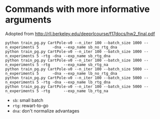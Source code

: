 # Commands with more informative arguments

Adopted from http://rll.berkeley.edu/deeprlcourse/f17docs/hw2_final.pdf

```
python train_pg.py CartPole-v0 --n_iter 100 --batch_size 1000 --n_experiments 5      -dna --exp_name sb_no_rtg_dna
python train_pg.py CartPole-v0 --n_iter 100 --batch_size 1000 --n_experiments 5 -rtg -dna --exp_name sb_rtg_dna
python train_pg.py CartPole-v0 --n_iter 100 --batch_size 1000 --n_experiments 5 -rtg      --exp_name sb_rtg_na
python train_pg.py CartPole-v0 --n_iter 100 --batch_size 5000 --n_experiments 5      -dna --exp_name lb_no_rtg_dna
python train_pg.py CartPole-v0 --n_iter 100 --batch_size 5000 --n_experiments 5 -rtg -dna --exp_name lb_rtg_dna
python train_pg.py CartPole-v0 --n_iter 100 --batch_size 5000 --n_experiments 5 -rtg      --exp_name lb_rtg_na
```

* `sb`: small batch
* `rtg`: rewart-to-go
* `dna`: don't normalize advantages
